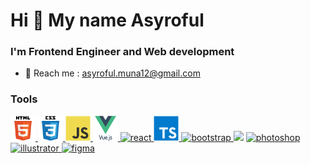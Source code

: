 <h1 align="left">Hi 👋 My name Asyroful</h1>
<h3 align="left">I'm Frontend Engineer and Web development</h3>

- 📩 Reach me : asyroful.muna12@gmail.com

<h3 align="left">Tools</h3>
<a href="https://www.w3.org/html/" target="_blank"> <img src="https://raw.githubusercontent.com/devicons/devicon/master/icons/html5/html5-original-wordmark.svg" alt="html5" width="40" height="40"/> </a>
<a href="https://www.w3schools.com/css/" target="_blank"> <img src="https://raw.githubusercontent.com/devicons/devicon/master/icons/css3/css3-original-wordmark.svg" alt="css3" width="40" height="40"/> </a>
<a href="https://developer.mozilla.org/en-US/docs/Web/JavaScript" target="_blank"> <img src="https://raw.githubusercontent.com/devicons/devicon/master/icons/javascript/javascript-original.svg" alt="javascript" width="40" height="40"/> </a>
<a href="https://vuejs.org/" target="_blank"> <img src="https://raw.githubusercontent.com/devicons/devicon/master/icons/vuejs/vuejs-original-wordmark.svg" alt="vuejs" width="40" height="40"/> </a>
<a href="https://reactjs.org///" target="_blank"> <img src="https://cdn.jsdelivr.net/gh/devicons/devicon/icons/react/react-original-wordmark.svg" alt="react" width="40" height="40"/> </a>
<a href="https://www.typescriptlang.org/" target="_blank"> <img src="https://raw.githubusercontent.com/devicons/devicon/master/icons/typescript/typescript-original.svg" alt="typescript" width="40" height="40"/> </a>
<a href="https://getbootstrap.com/" target="_blank"> <img src="https://cdn.jsdelivr.net/gh/devicons/devicon/icons/bootstrap/bootstrap-original-wordmark.svg" alt="bootstrap" width="40" height="40"/> </a>
<a href="https://tailwindcss.com/"> <img src="https://cdn.jsdelivr.net/gh/devicons/devicon@latest/icons/tailwindcss/tailwindcss-original.svg" /></a> 
<a href="https://www.adobe.com/products/photoshop.html" target="_blank"> <img src="https://cdn.jsdelivr.net/gh/devicons/devicon/icons/photoshop/photoshop-plain.svg" alt="photoshop" width="40" height="40"/> </a>
<a href="https:///www.adobe.com/products/illustrator.html" target="_blank"> <img src="https://cdn.jsdelivr.net/gh/devicons/devicon/icons/illustrator/illustrator-plain.svg" alt="illustrator" width="40" height="40"/> </a>
<a href="https://www.figma.com/" target="_blank"> <img src="https://www.vectorlogo.zone/logos/figma/figma-icon.svg" alt="figma" width="40" height="40"/> </a>
